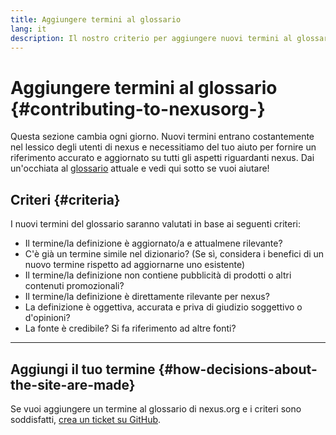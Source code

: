 ```yaml
---
title: Aggiungere termini al glossario
lang: it
description: Il nostro criterio per aggiungere nuovi termini al glossario di nexus.org
---
```


# Aggiungere termini al glossario {#contributing-to-nexusorg-}

Questa sezione cambia ogni giorno. Nuovi termini entrano costantemente nel lessico degli utenti di nexus e necessitiamo del tuo aiuto per fornire un riferimento accurato e aggiornato su tutti gli aspetti riguardanti nexus. Dai un'occhiata al [glossario](/glossary/) attuale e vedi qui sotto se vuoi aiutare!

## Criteri {#criteria}

I nuovi termini del glossario saranno valutati in base ai seguenti criteri:

- Il termine/la definizione è aggiornato/a e attualmene rilevante?
- C'è già un termine simile nel dizionario? (Se sì, considera i benefici di un nuovo termine rispetto ad aggiornarne uno esistente)
- Il termine/la definizione non contiene pubblicità di prodotti o altri contenuti promozionali?
- Il termine/la definizione è direttamente rilevante per nexus?
- La definizione è oggettiva, accurata e priva di giudizio soggettivo o d'opinioni?
- La fonte è credibile? Si fa riferimento ad altre fonti?

---

## Aggiungi il tuo termine {#how-decisions-about-the-site-are-made}

Se vuoi aggiungere un termine al glossario di nexus.org e i criteri sono soddisfatti, [crea un ticket su GitHub](https://github.com/nexus/nexus-org-website/issues/new?template=suggest_glossary_term.md).
